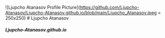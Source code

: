 ![Ljupcho Atanasov Profile Picture](https://github.com/Ljupcho-Atanasov/Ljupcho-Atanasov.github.io/blob/main/Ljupcho_Atanasov.jpeg = 250x250) # Ljupcho Atanasov
##### Ljupcho-Atanasov.github.io
